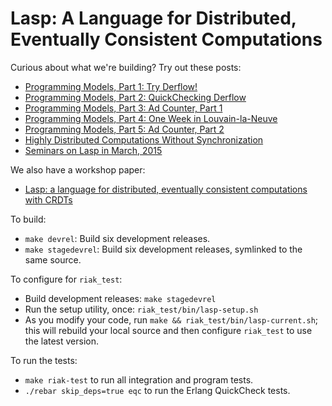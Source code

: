 Lasp: A Language for Distributed, Eventually Consistent Computations
=======================================================

Curious about what we're building?  Try out these posts:

* [Programming Models, Part 1: Try Derflow!](http://christophermeiklejohn.com/derflow/erlang/2014/09/28/try-derflow.html)
* [Programming Models, Part 2: QuickChecking Derflow](http://christophermeiklejohn.com/derflow/erlang/2014/10/01/quickchecking-derflow.html)
* [Programming Models, Part 3: Ad Counter, Part 1](http://christophermeiklejohn.com/derflow/erlang/2014/11/16/ad-counter-derflow.html)
* [Programming Models, Part 4: One Week in Louvain-la-Neuve](http://christophermeiklejohn.com/erlang/lasp/2014/12/21/lasp.html)
* [Programming Models, Part 5: Ad Counter, Part 2](http://christophermeiklejohn.com/lasp/erlang/2015/01/10/ad-counter-orset.html)
* [Highly Distributed Computations Without Synchronization](http://christophermeiklejohn.com/lasp/erlang/2015/02/18/infoq.html)
* [Seminars on Lasp in March, 2015](http://christophermeiklejohn.com/lasp/erlang/2015/02/27/seminars.html)

We also have a workshop paper:

* [Lasp: a language for distributed, eventually consistent computations with CRDTs](http://dl.acm.org/citation.cfm?id=2745954)

To build:

* `make devrel`: Build six development releases.
* `make stagedevrel`: Build six development releases, symlinked to the same source.

To configure for `riak_test`:

* Build development releases: `make stagedevrel`
* Run the setup utility, once: `riak_test/bin/lasp-setup.sh`
* As you modify your code, run `make && riak_test/bin/lasp-current.sh`; this will rebuild your local source and then configure `riak_test` to use the latest version.

To run the tests:

* `make riak-test` to run all integration and program tests.
* `./rebar skip_deps=true eqc` to run the Erlang QuickCheck tests.
